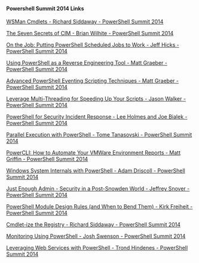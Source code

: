 ﻿#### Powershell Summit 2014 Links
[WSMan Cmdlets - Richard Siddaway - PowerShell Summit 2014](Powershell%20Summit%202014/WSMan%20Cmdlets%20-%20Richard%20Siddaway%20-%20PowerShell%20Summit%202014.md)


[The Seven Secrets of CIM - Brian Wilhite - PowerShell Summit 2014](Powershell%20Summit%202014/The%20Seven%20Secrets%20of%20CIM%20-%20Brian%20Wilhite%20-%20PowerShell%20Summit%202014.md)


[On the Job: Putting PowerShell Scheduled Jobs to Work - Jeff Hicks - PowerShell Summit 2014](Powershell%20Summit%202014/On%20the%20Job%20Putting%20PowerShell%20Scheduled%20Jobs%20to%20Work%20-%20Jeff%20Hicks%20-%20PowerShell%20Summit%202014.md)


[Using PowerShell as a Reverse Engineering Tool - Matt Graeber - PowerShell Summit 2014](Powershell%20Summit%202014/Using%20PowerShell%20as%20a%20Reverse%20Engineering%20Tool%20-%20Matt%20Graeber%20-%20PowerShell%20Summit%202014.md)


[Advanced PowerShell Eventing Scripting Techniques - Matt Graeber - PowerShell Summit 2014](Powershell%20Summit%202014/Advanced%20PowerShell%20Eventing%20Scripting%20Techniques%20-%20Matt%20Graeber%20-%20PowerShell%20Summit%202014.md)


[Leverage Multi-Threading for Speeding Up Your Scripts - Jason Walker - PowerShell Summit 2014](Powershell%20Summit%202014/Leverage%20Multi-Threading%20for%20Speeding%20Up%20Your%20Scripts%20-%20Jason%20Walker%20-%20PowerShell%20Summit%202014.md)


[PowerShell for Security Incident Response - Lee Holmes and Joe Bialek - PowerShell Summit 2014](Powershell%20Summit%202014/PowerShell%20for%20Security%20Incident%20Response%20-%20Lee%20Holmes%20and%20Joe%20Bialek%20-%20PowerShell%20Summit%202014.md)


[Parallel Execution with PowerShell - Tome Tanasovski - PowerShell Summit 2014](Powershell%20Summit%202014/Parallel%20Execution%20with%20PowerShell%20-%20Tome%20Tanasovski%20-%20PowerShell%20Summit%202014.md)


[PowerCLI: How to Automate Your VMWare Environment Reports - Matt Griffin - PowerShell Summit 2014](Powershell%20Summit%202014/PowerCLI%20How%20to%20Automate%20Your%20VMWare%20Environment%20Reports%20-%20Matt%20Griffin%20-%20PowerShell%20Summit%202014.md)


[Windows System Internals with PowerShell - Adam Driscoll - PowerShell Summit 2014](Powershell%20Summit%202014/Windows%20System%20Internals%20with%20PowerShell%20-%20Adam%20Driscoll%20-%20PowerShell%20Summit%202014.md)


[Just Enough Admin - Security in a Post-Snowden World - Jeffrey Snover - PowerShell Summit 2014](Powershell%20Summit%202014/Just%20Enough%20Admin%20-%20Security%20in%20a%20Post-Snowden%20World%20-%20Jeffrey%20Snover%20-%20PowerShell%20Summit%202014.md)


[PowerShell Module Design Rules (and When to Bend Them) - Kirk Freiheit - PowerShell Summit 2014](Powershell%20Summit%202014/PowerShell%20Module%20Design%20Rules%20(and%20When%20to%20Bend%20Them)%20-%20Kirk%20Freiheit%20-%20PowerShell%20Summit%202014.md)


[Cmdlet-ize the Registry - Richard Siddaway - PowerShell Summit 2014](Powershell%20Summit%202014/Cmdlet-ize%20the%20Registry%20-%20Richard%20Siddaway%20-%20PowerShell%20Summit%202014.md)


[Monitoring Using PowerShell - Josh Swenson - PowerShell Summit 2014](Powershell%20Summit%202014/Monitoring%20Using%20PowerShell%20-%20Josh%20Swenson%20-%20PowerShell%20Summit%202014.md)


[Leveraging Web Services with PowerShell - Trond Hindenes - PowerShell Summit 2014](Powershell%20Summit%202014/Leveraging%20Web%20Services%20with%20PowerShell%20-%20Trond%20Hindenes%20-%20PowerShell%20Summit%202014.md)


